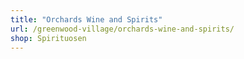 ```yaml
---
title: "Orchards Wine and Spirits"
url: /greenwood-village/orchards-wine-and-spirits/
shop: Spirituosen
---
```

